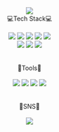 <div align="center">
  <img src="https://capsule-render.vercel.app/api?type=waving&color=auto&height=200&section=header&text=Welcome_MinSeong_Github!&fontSize=50" />
</div>

<div align="center">
	<div align="center">
		💻Tech Stack💻
	</div> <br>
	<img src="https://img.shields.io/badge/Java-007396?style=flat&logo=Java&logoColor=white" />
	<img src="https://img.shields.io/badge/HTML5-E34F26?style=flat&logo=HTML5&logoColor=white" />
	<img src="https://img.shields.io/badge/CSS3-1572B6?style=flat&logo=CSS3&logoColor=white" />
	<img src="https://img.shields.io/badge/JavaScript-yellow?style=flat&logo=JavaScript&logoColor=white" />
	<img src="https://img.shields.io/badge/jQuery-4682B4?style=flat&logo=jQuery&logoColor=white" /> <br>
	<img src="https://img.shields.io/badge/Oracle SQL-FF0000?style=flat&logo=Oracle&logoColor=white" />
	<img src="https://img.shields.io/badge/Spring-008000?style=flat&logo=Spring&logoColor=white" />
	<img src="https://img.shields.io/badge/Ajax-4682B4?style=flat&logo=Ajax&logoColor=white" />
</div> <br><br>

<div align="center">
	<div align="center">
		🔨Tools🔨
	</div> <br>
	<img src="https://img.shields.io/badge/Eclipse IDE-2C2255?style=flat&logo=Eclipse&logoColor=white" />
	<img src="https://img.shields.io/badge/Spring Boot-6DB33F?style=flat&logo=Spring Boot&logoColor=white" />
	<img src="https://img.shields.io/badge/Tomcat-F8DC75?style=flat&logo=Apache Tomcat&logoColor=black" />
	<img src="https://img.shields.io/badge/Github-181717?style=flat&logo=Github&logoColor=white" />
</div> <br> <br>

<div align="center">
	<div align="center">
		📱SNS📱
	</div> <br>
	<img src="https://img.shields.io/badge/Instagram-E4405F?style=flat&logo=Instagram&logoColor=white" />
</div>
